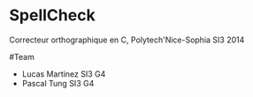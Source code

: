 SpellCheck
==========

Correcteur orthographique en C, Polytech'Nice-Sophia SI3 2014

#Team

* Lucas Martinez SI3 G4
* Pascal Tung SI3 G4

